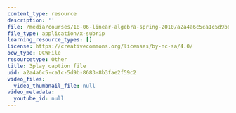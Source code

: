 ```yaml
---
content_type: resource
description: ''
file: /media/courses/18-06-linear-algebra-spring-2010/a2a4a6c5ca1c5d9b86838b3fae2f59c2_lGGDIGizcQ0.vtt
file_type: application/x-subrip
learning_resource_types: []
license: https://creativecommons.org/licenses/by-nc-sa/4.0/
ocw_type: OCWFile
resourcetype: Other
title: 3play caption file
uid: a2a4a6c5-ca1c-5d9b-8683-8b3fae2f59c2
video_files:
  video_thumbnail_file: null
video_metadata:
  youtube_id: null
---
```

